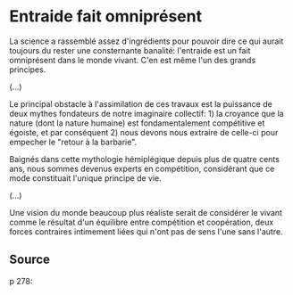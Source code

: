 # Entraide fait omniprésent

La science a rassemblé assez d'ingrédients pour pouvoir dire ce qui aurait toujours du rester une consternante banalité: l'entraide est un fait omniprésent dans le monde vivant. C'en est même l'un des grands principes.

(...) 

Le principal obstacle à l'assimilation de ces travaux est la puissance de deux mythes fondateurs de notre imaginaire collectif: 1) la croyance que la nature (dont la nature humaine) est fondamentalement compétitive et égoiste, et par conséquent 2) nous devons nous extraire de celle-ci pour empecher le "retour à la barbarie".

Baignés dans cette mythologie hémiplégique depuis plus de quatre cents ans, nous sommes devenus experts en compétition, considérant que ce mode constituait l'unique principe de vie.

(...)

Une vision du monde beaucoup plus réaliste serait de considérer le vivant comme le résultat d'un équilibre entre compétition et coopération, deux forces contraires intimement liées qui n'ont pas de sens l'une sans l'autre.

## Source  

p 278: 
